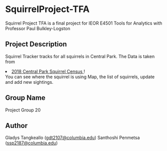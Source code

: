 # SquirrelProject-TFA

Squirrel Project TFA is a final project for IEOR E4501 Tools for Analytics with Professor Paul Bulkley-Logston

## Project Description

Squirrel Tracker tracks for all squirrels in Central Park. The Data is taken from 
<li><a href="https://data.cityofnewyork.us/Environment/2018-Central-Park-Squirrel-Census-Squirrel-Data/vfnx-vebw">2018 Central Park Squirrel Census </a>!</li>
You can see where the squirrel is using Map, the list of squirrels, update and add new sightings.

## Group Name 
Project Group 20

## Author
Gladys Tangkeallo (gdt2107@columbia.edu)
Santhoshi Penmetsa (ssp2187@columbia.edu)
